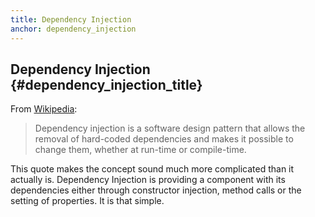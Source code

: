 ```yaml
---
title: Dependency Injection
anchor: dependency_injection
---
```


## Dependency Injection {#dependency_injection_title}

From [Wikipedia](http://en.wikipedia.org/wiki/Dependency_injection):

> Dependency injection is a software design pattern that allows the removal of hard-coded dependencies and makes it
> possible to change them, whether at run-time or compile-time.

This quote makes the concept sound much more complicated than it actually is.
Dependency Injection is providing a component with its dependencies either
through constructor injection, method calls or the setting of properties. It
is that simple.
